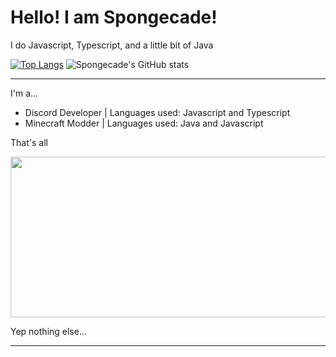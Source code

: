 # Hello! I am Spongecade!
I do Javascript, Typescript, and a little bit of Java

[![Top Langs](https://github-readme-stats-a5vwcyuq3-spongecade.vercel.app/api/top-langs/?username=spongecade&exclude_repo=github-readme-stats,Dabble,1.17FORGE&layout=compact&theme=codeSTACKr)](https://github.com/spongecade/github-readme-stats) ![Spongecade's GitHub stats](https://github-readme-stats.vercel.app/api?username=spongecade&hide=issues,stars&theme=codeSTACKr)

---

I'm a...
- Discord Developer | Languages used: Javascript and Typescript
- Minecraft Modder | Languages used: Java and Javascript

That's all

<img src="https://user-images.githubusercontent.com/82066539/167263743-d3b646df-b221-456c-a329-26a5d15d8250.png" width="600" height="256.8">

Yep nothing else...

---

